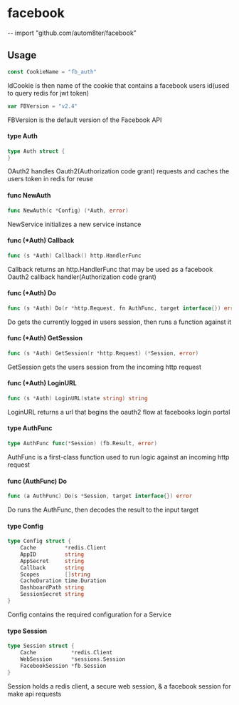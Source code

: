 # facebook
--
    import "github.com/autom8ter/facebook"


## Usage

```go
const CookieName = "fb_auth"
```
IdCookie is then name of the cookie that contains a facebook users id(used to
query redis for jwt token)

```go
var FBVersion = "v2.4"
```
FBVersion is the default version of the Facebook API

#### type Auth

```go
type Auth struct {
}
```

OAuth2 handles Oauth2(Authorization code grant) requests and caches the users
token in redis for reuse

#### func  NewAuth

```go
func NewAuth(c *Config) (*Auth, error)
```
NewService initializes a new service instance

#### func (*Auth) Callback

```go
func (s *Auth) Callback() http.HandlerFunc
```
Callback returns an http.HandlerFunc that may be used as a facebook Oauth2
callback handler(Authorization code grant)

#### func (*Auth) Do

```go
func (s *Auth) Do(r *http.Request, fn AuthFunc, target interface{}) error
```
Do gets the currently logged in users session, then runs a function against it

#### func (*Auth) GetSession

```go
func (s *Auth) GetSession(r *http.Request) (*Session, error)
```
GetSession gets the users session from the incoming http request

#### func (*Auth) LoginURL

```go
func (s *Auth) LoginURL(state string) string
```
LoginURL returns a url that begins the oauth2 flow at facebooks login portal

#### type AuthFunc

```go
type AuthFunc func(*Session) (fb.Result, error)
```

AuthFunc is a first-class function used to run logic against an incoming http
request

#### func (AuthFunc) Do

```go
func (a AuthFunc) Do(s *Session, target interface{}) error
```
Do runs the AuthFunc, then decodes the result to the input target

#### type Config

```go
type Config struct {
	Cache         *redis.Client
	AppID         string
	AppSecret     string
	Callback      string
	Scopes        []string
	CacheDuration time.Duration
	DashboardPath string
	SessionSecret string
}
```

Config contains the required configuration for a Service

#### type Session

```go
type Session struct {
	Cache           *redis.Client
	WebSession      *sessions.Session
	FacebookSession *fb.Session
}
```

Session holds a redis client, a secure web session, & a facebook session for
make api requests
